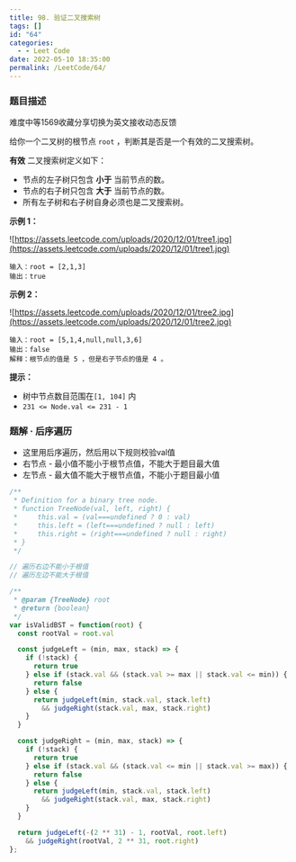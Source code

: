 ```yaml
---
title: 98. 验证二叉搜索树
tags: []
id: "64"
categories:
  - - Leet Code
date: 2022-05-10 18:35:00
permalink: /LeetCode/64/
---
```


### 题目描述

难度中等1569收藏分享切换为英文接收动态反馈

给你一个二叉树的根节点 `root` ，判断其是否是一个有效的二叉搜索树。

**有效** 二叉搜索树定义如下：

- 节点的左子树只包含 **小于** 当前节点的数。
- 节点的右子树只包含 **大于** 当前节点的数。
- 所有左子树和右子树自身必须也是二叉搜索树。

**示例 1：**

![https://assets.leetcode.com/uploads/2020/12/01/tree1.jpg](https://assets.leetcode.com/uploads/2020/12/01/tree1.jpg)

```
输入：root = [2,1,3]
输出：true

```

<!--more-->

**示例 2：**

![https://assets.leetcode.com/uploads/2020/12/01/tree2.jpg](https://assets.leetcode.com/uploads/2020/12/01/tree2.jpg)

```
输入：root = [5,1,4,null,null,3,6]
输出：false
解释：根节点的值是 5 ，但是右子节点的值是 4 。

```

**提示：**

- 树中节点数目范围在`[1, 104]` 内
- `231 <= Node.val <= 231 - 1`

### 题解 · 后序遍历

- 这里用后序遍历，然后用以下规则校验val值
- 右节点 - 最小值不能小于根节点值，不能大于题目最大值
- 左节点 - 最大值不能大于根节点值，不能小于题目最小值

```jsx
/**
 * Definition for a binary tree node.
 * function TreeNode(val, left, right) {
 *     this.val = (val===undefined ? 0 : val)
 *     this.left = (left===undefined ? null : left)
 *     this.right = (right===undefined ? null : right)
 * }
 */

// 遍历右边不能小于根值
// 遍历左边不能大于根值

/**
 * @param {TreeNode} root
 * @return {boolean}
 */
var isValidBST = function(root) {
  const rootVal = root.val

  const judgeLeft = (min, max, stack) => {
    if (!stack) {
      return true
    } else if (stack.val && (stack.val >= max || stack.val <= min)) {
      return false
    } else {
      return judgeLeft(min, stack.val, stack.left)
        && judgeRight(stack.val, max, stack.right)
    }
  }

  const judgeRight = (min, max, stack) => {
    if (!stack) {
      return true
    } else if (stack.val && (stack.val <= min || stack.val >= max)) {
      return false
    } else {
      return judgeLeft(min, stack.val, stack.left)
        && judgeRight(stack.val, max, stack.right)
    }
  }

  return judgeLeft(-(2 ** 31) - 1, rootVal, root.left)
    && judgeRight(rootVal, 2 ** 31, root.right)
};

```